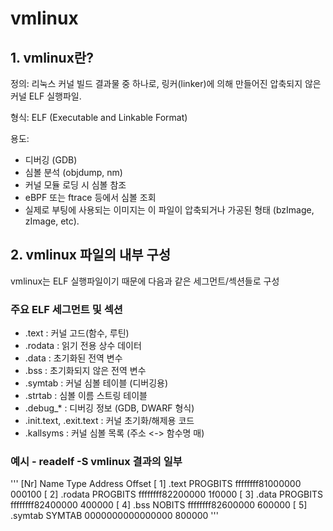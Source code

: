 
# vmlinux

## 1. vmlinux란?

정의: 리눅스 커널 빌드 결과물 중 하나로, 링커(linker)에 의해 만들어진 압축되지 않은 커널 ELF 실행파일.

형식: ELF (Executable and Linkable Format)

용도:

- 디버깅 (GDB)
- 심볼 분석 (objdump, nm)
- 커널 모듈 로딩 시 심볼 참조
- eBPF 또는 ftrace 등에서 심볼 조회
- 실제로 부팅에 사용되는 이미지는 이 파일이 압축되거나 가공된 형태 (bzImage, zImage, etc).

## 2. vmlinux 파일의 내부 구성

vmlinux는 ELF 실행파일이기 때문에 다음과 같은 세그먼트/섹션들로 구성

### 주요 ELF 세그먼트 및 섹션

- .text : 커널 고드(함수, 루틴)
- .rodata : 읽기 전용 상수 데이터
- .data : 초기화된 전역 변수
- .bss : 초기화되지 않은 전역 변수
- .symtab : 커널 심볼 테이블 (디버깅용)
- .strtab : 심볼 이름 스트링 테이블
- .debug_* : 디버깅 정보 (GDB, DWARF 형식)
- .init.text, .exit.text : 커널 초기화/해제용 코드
- .kallsyms : 커널 심볼 목록 (주소 <-> 함수명 매)

### 예시 - readelf -S vmlinux 결과의 일부
'''
  [Nr] Name             Type         Address           Offset
  [ 1] .text            PROGBITS     ffffffff81000000  000100
  [ 2] .rodata          PROGBITS     ffffffff82200000  1f0000
  [ 3] .data            PROGBITS     ffffffff82400000  400000
  [ 4] .bss             NOBITS       ffffffff82600000  600000
  [ 5] .symtab          SYMTAB       0000000000000000  800000
'''
